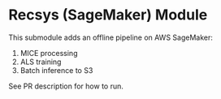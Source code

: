 # Recsys (SageMaker) Module

This submodule adds an offline pipeline on AWS SageMaker:
1) MICE processing
2) ALS training
3) Batch inference to S3

See PR description for how to run.
